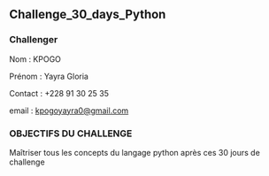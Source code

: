 ## Challenge_30_days_Python


### Challenger

Nom : KPOGO

Prénom : Yayra Gloria

Contact : +228 91 30 25 35

email : kpogoyayra0@gmail.com



### OBJECTIFS DU CHALLENGE

Maîtriser tous les concepts du langage python après ces 30 jours de challenge
